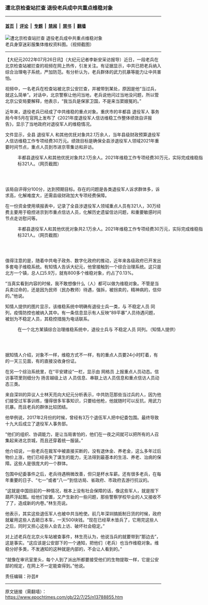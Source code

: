 ### 遭北京检查站拦查 退役老兵成中共重点维稳对象

---

#### [首页](../../../..?n13788855) &nbsp;|&nbsp; [评论](../../../../../epoch-comment?n13788855) &nbsp;|&nbsp; [专题](../../../../../epoch-special?n13788855) &nbsp;|&nbsp; [禁闻](../../../../../epoch-news?n13788855) &nbsp;|&nbsp; [禁书](../../../../../books?n13788855) &nbsp;|&nbsp; [翻墙](https://github.com/gfw-breaker/nogfw/blob/master/README.md?n13788855)


<div><img alt="遭北京检查站拦查 退役老兵成中共重点维稳对象" class="attachment-djy_600_400 size-djy_600_400 wp-post-image" src="https://i.epochtimes.com/assets/uploads/2022/07/id13788885-laobingFotoJet-600x400.jpg"/>
<div class="caption">
 老兵身穿迷彩服集体维权资料图。（视频截图）
</div></div><hr/><div class="post_content" id="artbody" itemprop="articleBody">
 <!-- article content begin -->
 <p>
  【大纪元2022年07月26日讯】（大纪元记者李新安采访报导）近日，一段老兵在北京检查站被拦查的视频在网上热传，引发关注。有证据显示，中共已把老兵纳入综合治理电子系统，严加防范。有分析认为，老兵群体的武力抗暴等能力让中共害怕。
 </p>
 <p>
  视频中，一名老兵在检查站被北京公安拦查，并被带到某处，原因是他“当过兵，就这么简单”。对话中，北京警察让他问当地，老兵说他问过当地没问题，所以管北京公安局要解释，他表示，“我当兵是保家卫国，不是来当窦娥冤的。”
 </p>
 <p>
  近年来，退役老兵已经成了中共维稳的重点对象。重庆市的丰都县
  <ok href="https://www.epochtimes.com/gb/tag/%E9%80%80%E5%BD%B9%E5%86%9B%E4%BA%BA.html">
   退役军人
  </ok>
  事务局今年5月在官网上发布了《2021年度退役军人信访维稳工作整体绩效自评报告》，显示了当地政府对退役军人的维稳情况。
 </p>
 <p>
  文件显示，全县
  <ok href="https://www.epochtimes.com/gb/tag/%E9%80%80%E5%BD%B9%E5%86%9B%E4%BA%BA.html">
   退役军人
  </ok>
  和其他优抚对象共2.1万余人，当年县级财政预算退役军人信访维稳工作专项经费30万元。绩效目标是确保全县涉退役军人领域2021年重要时间节点，重点人员到市进京零集访和非访。
 </p>
 <figure aria-describedby="caption-attachment-13788862" class="wp-caption aligncenter" id="attachment_13788862" style="width: 600px">
  <ok href="https://i.epochtimes.com/assets/uploads/2022/07/id13788862-fengdu2.png" target="_blank">
   <img alt="" class="size-large wp-image-13788862" src="https://i.epochtimes.com/assets/uploads/2022/07/id13788862-fengdu2-600x335.png"/>
  </ok>
  <br/><figcaption class="wp-caption-text" id="caption-attachment-13788862">
   丰都县退役军人和其他优抚对象共2.1万余人。2021年维稳工作专项经费30万元，实际完成维稳指标321人。（网页截图）
  </figcaption><br/>
 </figure><br/>
 <p>
  该局自评得分100分，达到预期目标。存在的问题是各类退役军人诉求群体多，诉求高，化解难度大，还需县级财政加大专项经费保障。
 </p>
 <p>
  在一份资金使用填报表中，记录了全县涉退役军人领域重点人员有321人，30万经费主要用于稳控进京到市重点信访人员，化解历史遗留信访问题，和重要敏感时间节点走访慰问等。
 </p>
 <figure aria-describedby="caption-attachment-13788867" class="wp-caption aligncenter" id="attachment_13788867" style="width: 600px">
  <ok href="https://i.epochtimes.com/assets/uploads/2022/07/id13788867-Screen-Shot-2022-07-24-at-10.11.13-PM.png" target="_blank">
   <img alt="" class="size-large wp-image-13788867" src="https://i.epochtimes.com/assets/uploads/2022/07/id13788867-Screen-Shot-2022-07-24-at-10.11.13-PM-600x593.png"/>
  </ok>
  <br/><figcaption class="wp-caption-text" id="caption-attachment-13788867">
   丰都县退役军人和其他优抚对象共2.1万余人。2021年维稳工作专项经费30万元，实际完成维稳指标321人。（网页截图）
  </figcaption><br/>
 </figure><br/>
 <p>
  值得注意的是，随着中共电子政务、数字化政府的推动，近年来各级政府已开发出多套电子维稳系统。有知情人告诉大纪元，他曾接触到一个综合治理系统。这只是北方一个镇，总人口5.9万，就有800多个维稳对象，约占了0.13%。
 </p>
 <p>
  “当真实看到内容的时候，我不敢想像什么（人）都可以做为维稳对象。不管是当兵卖过命的，还是因为民师（民办教师）待遇，强拆，被拐卖的，精神病的，信仰的。”他说。
 </p>
 <p>
  知情人提供的图片显示，该维稳系统中明确有退役士兵一类，与
  <ok href="https://www.epochtimes.com/gb/tag/%E4%B8%8D%E7%A8%B3%E5%AE%9A%E4%BA%BA%E5%91%98.html">
   不稳定人员
  </ok>
  同列，疫情防控也被纳入其中。有一条信息显示有人反映“89平暴”人员待遇问题，被划为不稳定人员，其稳控措施为电话联系。
 </p>
 <figure aria-describedby="caption-attachment-13788860" class="wp-caption aligncenter" id="attachment_13788860" style="width: 561px">
  <ok href="https://i.epochtimes.com/assets/uploads/2022/07/id13788860-IMG_8120-1.jpg" target="_blank">
   <img alt="" class="wp-image-13788860" src="https://i.epochtimes.com/assets/uploads/2022/07/id13788860-IMG_8120-1-600x465.jpg"/>
  </ok>
  <br/><figcaption class="wp-caption-text" id="caption-attachment-13788860">
   在一个北方某镇综合治理维稳系统中，退役士兵与
   <ok href="https://www.epochtimes.com/gb/tag/%E4%B8%8D%E7%A8%B3%E5%AE%9A%E4%BA%BA%E5%91%98.html">
    不稳定人员
   </ok>
   同列。（知情人提供）
  </figcaption><br/>
 </figure><br/>
 <p>
  据知情人介绍，对象不一样，维稳方式不一样，有的重点人员要24小时盯着，有的一天三见面，有的直接没收身份证。
 </p>
 <p>
  在另一个综治系统里，在“平安建设”一栏，显示由
  <ok href="https://www.epochtimes.com/gb/tag/%E7%BD%91%E6%A0%BC%E5%91%98.html">
   网格员
  </ok>
  上报重点人员动态。信访事项里则细分为
  <ok href="https://www.epochtimes.com/gb/tag/%E6%89%AC%E8%A8%80%E8%B6%8A%E7%BA%A7%E4%B8%8A%E8%AE%BF.html">
   扬言越级上访
  </ok>
  人员信息、串联上访人员信息和重点信访人员动态三类。
 </p>
 <p>
  来自深圳的异议人士林天亮向大纪元分析表示，中共防范那些当过兵的人，因为他们接受过军事训练，懂得很多军事知识，只要给他枪，他就随时可以反抗，用武力抗暴。而且老兵的群体比较团结。
 </p>
 <p>
  他举例说，2017年2月份的时候，曾经有3万个退伍军人把中纪委包围。最终导致十九大后成立了退役军人事务部。
 </p>
 <p>
  “他们的组织、协调能力，是让当局害怕的，他们在一夜之间就可以把所有的人召集起来进北京城，而且还穿着统一服装。”
 </p>
 <p>
  他介绍说，一些老兵在裁军中被直接买断的，没有退休金、养老金，这么多年过后物价上涨，他们已经丧失了谋生的能力，无法得到最基本的生活、养老、治病的保障。这些人是很庞大的一个群体。
 </p>
 <p>
  包围中纪委事件之后，老兵待遇稍微改善，但只是杯水车薪。还有很多老兵，在每年重要的日子、“七一”或者“八一”到信访局、省政府、市政府去游行抗议的。
 </p>
 <p>
  “这就是中国目前的一种情况，根本上没有社会保障的话，像这些军人，就是按下葫芦浮起瓢。给他们安置，又产生新的一些问题，那些警察学校毕业的人又接收不了了，造成新的内卷。”林生亮说。
 </p>
 <p>
  他表示，其实这些退伍军人也被中共当枪使。前几年深圳搞抵制日货的时候，政府就雇用这些人去砸日本车，一天500块钱。“现在已经草木皆兵了，它用完这些人之后，同时又担心这些人会去上访、破坏社会稳定。”
 </p>
 <p>
  对上述老兵在北京火车站被查事件，林生亮认为，他说当兵的就要带到“那边去”，这是事实。“这应该是公安部下的一个通知，把他们（老兵）也当作维稳对象。维稳分好多类，不发通知的这种就是内部的，不会让人看到的。”
 </p>
 <p>
  “就像在审讯室里头，每个人到了派出所都要接受他们的生物提取一样，它是公安部的规定，在网上不一定能查得到。”他说。
 </p>
 <p>
  责任编辑：孙芸#
 </p>
 <!-- article content end -->
 <div id="below_article_ad">
 </div>
</div>


---

原文链接（需翻墙）：https://www.epochtimes.com/gb/22/7/25/n13788855.htm